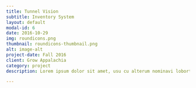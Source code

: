 ```yaml
---
title: Tunnel Vision
subtitle: Inventory System
layout: default
modal-id: 6
date: 2016-10-29
img: roundicons.png
thumbnail: roundicons-thumbnail.png
alt: image-alt
project-date: Fall 2016
client: Grow Appalachia
category: project
description: Lorem ipsum dolor sit amet, usu cu alterum nominavi lobortis. At duo novum diceret. Tantas apeirian vix et, usu sanctus postulant inciderint ut, populo diceret necessitatibus in vim. Cu eum dicam feugiat noluisse.

---
```

